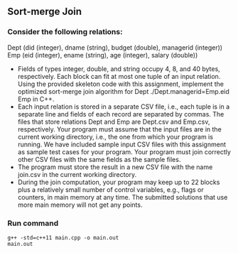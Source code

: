 ## Sort-merge Join
### Consider the following relations:
Dept (did (integer), dname (string), budget (double), managerid (integer))
Emp (eid (integer), ename (string), age (integer), salary (double))

* Fields of types integer, double, and string occupy 4, 8, and 40 bytes, respectively. Each block can
fit at most one tuple of an input relation. Using the provided skeleton code with this assignment,
implement the optimized sort-merge join algorithm for Dept ./Dept.managerid=Emp.eid Emp in C++.
* Each input relation is stored in a separate CSV file, i.e., each tuple is in a separate line and
fields of each record are separated by commas. The files that store relations Dept and Emp
are Dept.csv and Emp.csv, respectively. Your program must assume that the input files are
in the current working directory, i.e., the one from which your program is running. We have
included sample input CSV files with this assignment as sample test cases for your program.
Your program must join correctly other CSV files with the same fields as the sample files.
* The program must store the result in a new CSV file with the name join.csv in the current
working directory.
* During the join computation, your program may keep up to 22 blocks plus a relatively small
number of control variables, e.g., flags or counters, in main memory at any time. The
submitted solutions that use more main memory will not get any points.

### Run command
```
g++ -std=c++11 main.cpp -o main.out
main.out
```
